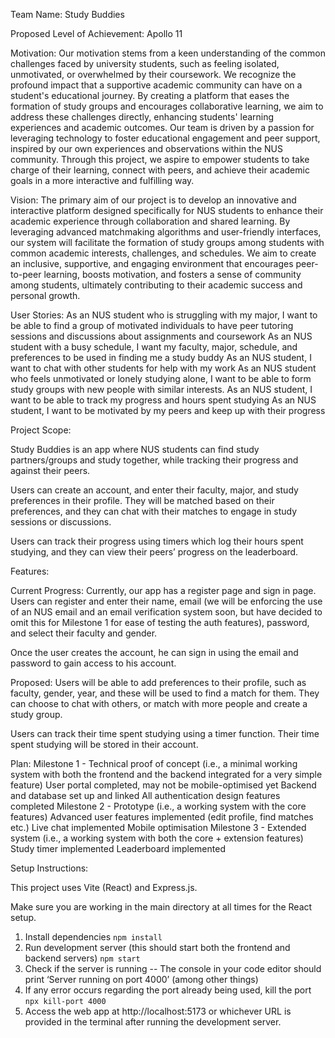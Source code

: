 Team Name:
Study Buddies

Proposed Level of Achievement:
Apollo 11

Motivation:
Our motivation stems from a keen understanding of the common challenges faced by university students, such as feeling isolated, unmotivated, or overwhelmed by their coursework. We recognize the profound impact that a supportive academic community can have on a student's educational journey. By creating a platform that eases the formation of study groups and encourages collaborative learning, we aim to address these challenges directly, enhancing students' learning experiences and academic outcomes. Our team is driven by a passion for leveraging technology to foster educational engagement and peer support, inspired by our own experiences and observations within the NUS community. Through this project, we aspire to empower students to take charge of their learning, connect with peers, and achieve their academic goals in a more interactive and fulfilling way.

Vision:
The primary aim of our project is to develop an innovative and interactive platform designed specifically for NUS students to enhance their academic experience through collaboration and shared learning. By leveraging advanced matchmaking algorithms and user-friendly interfaces, our system will facilitate the formation of study groups among students with common academic interests, challenges, and schedules. We aim to create an inclusive, supportive, and engaging environment that encourages peer-to-peer learning, boosts motivation, and fosters a sense of community among students, ultimately contributing to their academic success and personal growth.


User Stories:
As an NUS student who is struggling with my major, I want to be able to find a group of motivated individuals to have peer tutoring sessions and discussions about assignments and coursework
As an NUS student with a busy schedule, I want my faculty, major, schedule, and preferences to be used in finding me a study buddy
As an NUS student, I want to chat with other students for help with my work
As an NUS student who feels unmotivated or lonely studying alone, I want to be able to form study groups with new people with similar interests.
As an NUS student, I want to be able to track my progress and hours spent studying
As an NUS student, I want to be motivated by my peers and keep up with their progress


Project Scope:

Study Buddies is an app where NUS students can find study partners/groups and study together, while tracking their progress and against their peers. 

Users can create an account, and enter their faculty, major, and study preferences in their profile. They will be matched based on their preferences, and they can chat with their matches to engage in study sessions or discussions. 

Users can track their progress using timers which log their hours spent studying, and they can view their peers’ progress on the leaderboard.

Features:

Current Progress:
Currently, our app has a register page and sign in page. Users can register and enter their name, email (we will be enforcing the use of an NUS email and an email verification system soon, but have decided to omit this for Milestone 1 for ease of testing the auth features), password, and select their faculty and gender.

Once the user creates the account, he can sign in using the email and password to gain access to his account. 

Proposed:
Users will be able to add preferences to their profile, such as faculty, gender, year, and these will be used to find a match for them. They can choose to chat with others, or match with more people and create a study group. 

Users can track their time spent studying using a timer function. Their time spent studying will be stored in their account. 


Plan:
Milestone 1 - Technical proof of concept (i.e., a minimal working system with both the frontend and the backend integrated for a very simple feature)
User portal completed, may not be mobile-optimised yet
Backend and database set up and linked
All authentication design features completed
Milestone 2 - Prototype (i.e., a working system with the core features)
Advanced user features implemented (edit profile, find matches etc.)
Live chat implemented
Mobile optimisation
Milestone 3 - Extended system (i.e., a  working system with both the core + extension features)
Study timer implemented
Leaderboard implemented

Setup Instructions:

This project uses Vite (React) and Express.js. 

Make sure you are working in the main directory at all times for the React setup.

1. Install dependencies
```npm install```
2. Run development server (this should start both the frontend and backend servers)
	```npm start```
3. Check if the server is running -- The console in your code editor should print ‘Server running on port 4000’ (among other things)
4. If any error occurs regarding the port already being used, kill the port
	```npx kill-port 4000```
5. Access the web app at http://localhost:5173 or whichever URL is provided in the terminal after running the development server.

